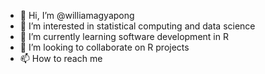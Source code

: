 - 👋 Hi, I’m @williamagyapong
- 👀 I’m interested in statistical computing and data science
- 🌱 I’m currently learning software development in R
- 💞️ I’m looking to collaborate on R projects
- 📫 How to reach me 

<!---
williamagyapong/williamagyapong is a ✨ special ✨ repository because its `README.md` (this file) appears on your GitHub profile.
You can click the Preview link to take a look at your changes.
--->
